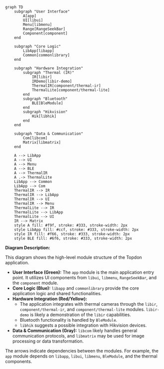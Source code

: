 ```mermaid
graph TD
    subgraph "User Interface"
        A[app]
        UI[libui]
        Menu[libmenu]
        Range[RangeSeekBar]
        Component[component]
    end

    subgraph "Core Logic"
        LibApp[libapp]
        Common[commonlibrary]
    end

    subgraph "Hardware Integration"
        subgraph "Thermal (IR)"
            IR[libir]
            IRDemo[libir-demo]
            ThermalIR[component/thermal-ir]
            ThermalLite[component/thermal-lite]
        end
        subgraph "Bluetooth"
            BLE[BleModule]
        end
        subgraph "Hikvision"
            Hik[libhik]
        end
    end

    subgraph "Data & Communication"
        Com[libcom]
        Matrix[libmatrix]
    end

    A --> LibApp
    A --> UI
    A --> Menu
    A --> BLE
    A --> ThermalIR
    A .-> ThermalLite
    LibApp --> Common
    LibApp --> Com
    ThermalIR --> IR
    ThermalIR --> LibApp
    ThermalIR --> UI
    ThermalIR --> Menu
    ThermalLite --> IR
    ThermalLite --> LibApp
    ThermalLite --> UI
    IR --> Matrix
    style A fill: #f9f, stroke: #333, stroke-width: 2px
    style LibApp fill: #ccf, stroke: #333, stroke-width: 2px
    style IR fill: #f66, stroke: #333, stroke-width: 2px
    style BLE fill: #6f6, stroke: #333, stroke-width: 2px
```

**Diagram Description:**

This diagram shows the high-level module structure of the Topdon application.

* **User Interface (Green):** The `app` module is the main application entry point. It utilizes UI components from
  `libui`, `libmenu`, `RangeSeekBar`, and the `component` module.
* **Core Logic (Blue):** `libapp` and `commonlibrary` provide the core application logic and shared functionalities.
* **Hardware Integration (Red/Yellow):**
    * The application integrates with thermal cameras through the `libir`, `component/thermal-ir`, and
      `component/thermal-lite` modules. `libir-demo` is likely a demonstration of the `libir` capabilities.
    * Bluetooth functionality is handled by `BleModule`.
    * `libhik` suggests a possible integration with Hikvision devices.
* **Data & Communication (Gray):** `libcom` likely handles general communication protocols, and `libmatrix` may be used
  for image processing or data transformation.

The arrows indicate dependencies between the modules. For example, the `app` module depends on `libapp`, `libui`,
`libmenu`, `BleModule`, and the thermal components.
